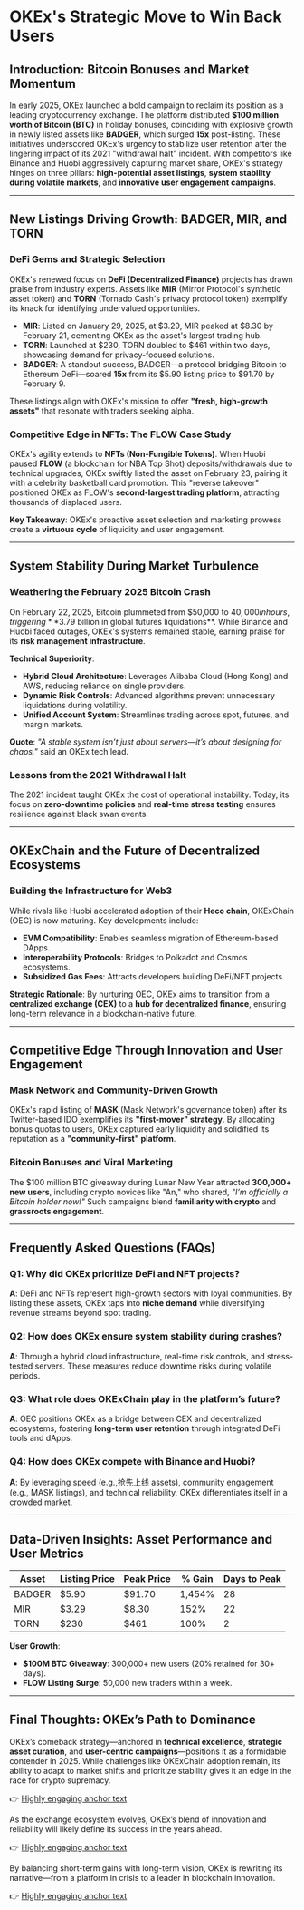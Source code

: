 # OKEx's Strategic Move to Win Back Users  

## Introduction: Bitcoin Bonuses and Market Momentum  
In early 2025, OKEx launched a bold campaign to reclaim its position as a leading cryptocurrency exchange. The platform distributed **$100 million worth of Bitcoin (BTC)** in holiday bonuses, coinciding with explosive growth in newly listed assets like **BADGER**, which surged **15x** post-listing. These initiatives underscored OKEx's urgency to stabilize user retention after the lingering impact of its 2021 "withdrawal halt" incident. With competitors like Binance and Huobi aggressively capturing market share, OKEx's strategy hinges on three pillars: **high-potential asset listings**, **system stability during volatile markets**, and **innovative user engagement campaigns**.  

---

## New Listings Driving Growth: BADGER, MIR, and TORN  

### DeFi Gems and Strategic Selection  
OKEx's renewed focus on **DeFi (Decentralized Finance)** projects has drawn praise from industry experts. Assets like **MIR** (Mirror Protocol's synthetic asset token) and **TORN** (Tornado Cash's privacy protocol token) exemplify its knack for identifying undervalued opportunities.  

- **MIR**: Listed on January 29, 2025, at $3.29, MIR peaked at $8.30 by February 21, cementing OKEx as the asset's largest trading hub.  
- **TORN**: Launched at $230, TORN doubled to $461 within two days, showcasing demand for privacy-focused solutions.  
- **BADGER**: A standout success, BADGER—a protocol bridging Bitcoin to Ethereum DeFi—soared **15x** from its $5.90 listing price to $91.70 by February 9.  

These listings align with OKEx's mission to offer **"fresh, high-growth assets"** that resonate with traders seeking alpha.  

### Competitive Edge in NFTs: The FLOW Case Study  
OKEx's agility extends to **NFTs (Non-Fungible Tokens)**. When Huobi paused **FLOW** (a blockchain for NBA Top Shot) deposits/withdrawals due to technical upgrades, OKEx swiftly listed the asset on February 23, pairing it with a celebrity basketball card promotion. This "reverse takeover" positioned OKEx as FLOW's **second-largest trading platform**, attracting thousands of displaced users.  

**Key Takeaway**: OKEx's proactive asset selection and marketing prowess create a **virtuous cycle** of liquidity and user engagement.  

---

## System Stability During Market Turbulence  

### Weathering the February 2025 Bitcoin Crash  
On February 22, 2025, Bitcoin plummeted from $50,000 to $40,000 in hours, triggering **$3.79 billion in global futures liquidations**. While Binance and Huobi faced outages, OKEx's systems remained stable, earning praise for its **risk management infrastructure**.  

**Technical Superiority**:  
- **Hybrid Cloud Architecture**: Leverages Alibaba Cloud (Hong Kong) and AWS, reducing reliance on single providers.  
- **Dynamic Risk Controls**: Advanced algorithms prevent unnecessary liquidations during volatility.  
- **Unified Account System**: Streamlines trading across spot, futures, and margin markets.  

**Quote**: *"A stable system isn’t just about servers—it’s about designing for chaos,"* said an OKEx tech lead.  

### Lessons from the 2021 Withdrawal Halt  
The 2021 incident taught OKEx the cost of operational instability. Today, its focus on **zero-downtime policies** and **real-time stress testing** ensures resilience against black swan events.  

---

## OKExChain and the Future of Decentralized Ecosystems  

### Building the Infrastructure for Web3  
While rivals like Huobi accelerated adoption of their **Heco chain**, OKExChain (OEC) is now maturing. Key developments include:  
- **EVM Compatibility**: Enables seamless migration of Ethereum-based DApps.  
- **Interoperability Protocols**: Bridges to Polkadot and Cosmos ecosystems.  
- **Subsidized Gas Fees**: Attracts developers building DeFi/NFT projects.  

**Strategic Rationale**: By nurturing OEC, OKEx aims to transition from a **centralized exchange (CEX)** to a **hub for decentralized finance**, ensuring long-term relevance in a blockchain-native future.  

---

## Competitive Edge Through Innovation and User Engagement  

### Mask Network and Community-Driven Growth  
OKEx's rapid listing of **MASK** (Mask Network's governance token) after its Twitter-based IDO exemplifies its **"first-mover" strategy**. By allocating bonus quotas to users, OKEx captured early liquidity and solidified its reputation as a **"community-first" platform**.  

### Bitcoin Bonuses and Viral Marketing  
The $100 million BTC giveaway during Lunar New Year attracted **300,000+ new users**, including crypto novices like "An," who shared, *"I’m officially a Bitcoin holder now!"* Such campaigns blend **familiarity with crypto** and **grassroots engagement**.  

---

## Frequently Asked Questions (FAQs)  

### Q1: Why did OKEx prioritize DeFi and NFT projects?  
**A**: DeFi and NFTs represent high-growth sectors with loyal communities. By listing these assets, OKEx taps into **niche demand** while diversifying revenue streams beyond spot trading.  

### Q2: How does OKEx ensure system stability during crashes?  
**A**: Through a hybrid cloud infrastructure, real-time risk controls, and stress-tested servers. These measures reduce downtime risks during volatile periods.  

### Q3: What role does OKExChain play in the platform’s future?  
**A**: OEC positions OKEx as a bridge between CEX and decentralized ecosystems, fostering **long-term user retention** through integrated DeFi tools and dApps.  

### Q4: How does OKEx compete with Binance and Huobi?  
**A**: By leveraging speed (e.g.,抢先上线 assets), community engagement (e.g., MASK listings), and technical reliability, OKEx differentiates itself in a crowded market.  

---

## Data-Driven Insights: Asset Performance and User Metrics  

| Asset     | Listing Price | Peak Price | % Gain | Days to Peak |  
|-----------|---------------|------------|--------|--------------|  
| BADGER    | $5.90         | $91.70     | 1,454% | 28           |  
| MIR       | $3.29         | $8.30      | 152%   | 22           |  
| TORN      | $230          | $461       | 100%   | 2            |  

**User Growth**:  
- **$100M BTC Giveaway**: 300,000+ new users (20% retained for 30+ days).  
- **FLOW Listing Surge**: 50,000 new traders within a week.  

---

## Final Thoughts: OKEx’s Path to Dominance  

OKEx’s comeback strategy—anchored in **technical excellence**, **strategic asset curation**, and **user-centric campaigns**—positions it as a formidable contender in 2025. While challenges like OKExChain adoption remain, its ability to adapt to market shifts and prioritize stability gives it an edge in the race for crypto supremacy.  

👉 [Highly engaging anchor text](https://bit.ly/okx-bonus)  

As the exchange ecosystem evolves, OKEx’s blend of innovation and reliability will likely define its success in the years ahead.  

👉 [Highly engaging anchor text](https://bit.ly/okx-bonus)  

By balancing short-term gains with long-term vision, OKEx is rewriting its narrative—from a platform in crisis to a leader in blockchain innovation.  

👉 [Highly engaging anchor text](https://bit.ly/okx-bonus)